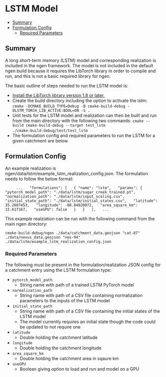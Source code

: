 # LSTM Model

* [Summary](#summary)
* [Formulation Config](#formulation-config)
    * [Required Parameters](#required-parameters)

## Summary

A long short-term memory (LSTM) model and corresponding realization is included in the ngen framework. The model is not included in the default ngen build because it requires the LibTorch library in order to compile and run, and this is not a basic required library for ngen. 

The basic outline of steps needed to run the LSTM model is:
  * [Install the LibTorch library version 1.8 or later.](https://pytorch.org/docs/stable/cpp_index.html)
  * Create the build directory including the option to activate the lstm:  
      `cmake -DCMAKE_BUILD_TYPE=Debug -B cmake-build-debug -DLSTM_TORCH_LIB_ACTIVE:BOOL=ON -S .`  
  * Unit tests for the LSTM model and realization can then be built and run from the main directory with the following two commands:
      `cmake --build cmake-build-debug --target test_lstm`  
      `./cmake-build-debug/test/test_lstm`  
  * The formulation config and required parameters to run the LSTM for a given catchment are below.

## Formulation Config
An example realization is ngen/data/lstm/example_lstm_realization_config.json.
The formulation needs to follow the below format:
  
`      ...  
       "formulations": [  
         { "name": "lstm",  
             "params": {  
                "pytorch_model_path": "./data/lstm/sugar_creek_trained.pt",  
                "normalization_path": "./data/lstm/input_scaling.csv",  
                "initial_state_path": "./data/lstm/initial_states.csv",  
                "latitude": 35.2607453,  
                "longitude": -80.84020072,  
                "area_square_km": 15.617167,  
                "useGPU": false  
                }  
         }  
       ],  
       ...  
`  

This example realziation can be run with the following command from the main ngen directory:

`cmake-build-debug/ngen ./data/catchment_data.geojson "cat-87" ./data/nexus_data.geojson "nex-94" ./data/lstm/example_lstm_realization_config.json`

### Required Parameters
The following must be present in the formulation/realization JSON config for a catchment entry using the LSTM formulation type:
* `pytorch_model_path`
  * String name with path of a trained LSTM PyTorch model
* `normalization_path`
  * String name with path of a CSV file containing normalization parameters to the inputs of the LSTM model
* `initial_state_path`
  * String name with path of a CSV file containing the initial states of the LSTM model
  * The model currently requires an initial state though the code could be updated to not require one
* `latitude`
  * Double holding the catchment latitude
* `longitude`
  * Double holding the catchment longitude
* `area_square_km`
  * Double holding the catchment area in sqaure km
* `useGPU`
  * Boolean giving option to load and run and model on a GPU

